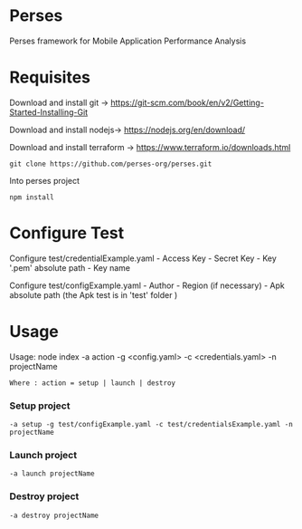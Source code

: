 # Perses
Perses framework for Mobile Application Performance  Analysis

# Requisites

Download and install git -> https://git-scm.com/book/en/v2/Getting-Started-Installing-Git

Download and install nodejs-> https://nodejs.org/en/download/

Download and install terraform -> https://www.terraform.io/downloads.html

    git clone https://github.com/perses-org/perses.git

Into perses project

    npm install

# Configure Test

Configure test/credentialExample.yaml
    - Access Key
    - Secret Key
    - Key '.pem' absolute path
    - Key name

Configure test/configExample.yaml 
    - Author
    - Region (if necessary)
    - Apk absolute path (the Apk test is in 'test' folder )

# Usage

Usage: node index -a action -g <config.yaml> -c <credentials.yaml> -n projectName

    Where : action = setup | launch | destroy 

### Setup project

    -a setup -g test/configExample.yaml -c test/credentialsExample.yaml -n projectName

### Launch project
    -a launch projectName

### Destroy project
    -a destroy projectName